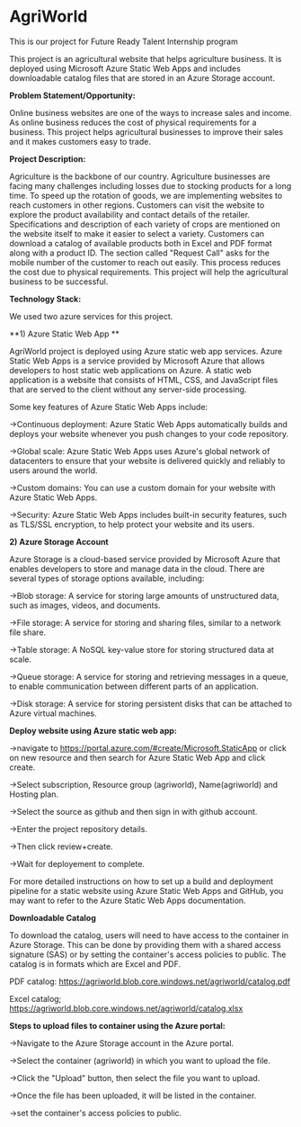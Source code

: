 # AgriWorld
This is our project for Future Ready Talent Internship program

This project is an agricultural website that helps agriculture business. It is deployed using Microsoft Azure Static Web Apps and includes downloadable catalog files that are stored in an Azure Storage account.

**Problem Statement/Opportunity:**

Online business websites are one of the ways to increase sales and income. As online business reduces the cost of physical requirements for a business. This project helps agricultural businesses to improve their sales and it makes customers easy to trade.

**Project Description:**

Agriculture is the backbone of our country. Agriculture businesses are facing many challenges including losses due to stocking  products for a long time. To speed up the rotation of goods, we are implementing websites to reach customers in other regions. Customers can visit the website to explore the product availability and contact details of the retailer. Specifications and description of each variety of crops are mentioned on the website itself to make it easier to select a variety. Customers can download a catalog of available products both in Excel and PDF format along with a product ID. The section called "Request Call" asks for the mobile number of the customer to reach out easily. This process reduces the cost due to physical requirements. This project will help the agricultural business to be successful.

**Technology Stack:**

We used two azure services for this project.

**1) Azure Static Web App **
     
AgriWorld project is deployed using Azure static web app services. Azure Static Web Apps is a service provided by Microsoft Azure that allows developers to host static web applications on Azure. A static web application is a website that consists of HTML, CSS, and JavaScript files that are served to the client without any server-side processing.

Some key features of Azure Static Web Apps include:

->Continuous deployment: Azure Static Web Apps automatically builds and deploys your website whenever you push changes to your code repository.

->Global scale: Azure Static Web Apps uses Azure's global network of datacenters to ensure that your website is delivered quickly and reliably to users around the world.

->Custom domains: You can use a custom domain for your website with Azure Static Web Apps.

->Security: Azure Static Web Apps includes built-in security features, such as TLS/SSL encryption, to help protect your website and its users.

**2) Azure Storage Account**

Azure Storage is a cloud-based service provided by Microsoft Azure that enables developers to store and manage data in the cloud. There are several types of storage options available, including:

->Blob storage: A service for storing large amounts of unstructured data, such as images, videos, and documents.

->File storage: A service for storing and sharing files, similar to a network file share.

->Table storage: A NoSQL key-value store for storing structured data at scale.

->Queue storage: A service for storing and retrieving messages in a queue, to enable communication between different parts of an application.

->Disk storage: A service for storing persistent disks that can be attached to Azure virtual machines.

**Deploy website using Azure static web app:**

->navigate to https://portal.azure.com/#create/Microsoft.StaticApp or click on new resource and then search for Azure Static Web App and click create.

->Select subscription, Resource group (agriworld), Name(agriworld) and Hosting plan.

->Select the source as github and then sign in with github account.

->Enter the project repository details.

->Then click review+create.

->Wait for deployement to complete.


For more detailed instructions on how to set up a build and deployment pipeline for a static website using Azure Static Web Apps and GitHub, you may want to refer to the Azure Static Web Apps documentation.


**Downloadable Catalog**

To download the catalog, users will need to have access to the container in Azure Storage. This can be done by providing them with a shared access signature (SAS) or by setting the container's access policies to public. The catalog is in formats which are Excel and PDF.


PDF catalog: https://agriworld.blob.core.windows.net/agriworld/catalog.pdf

Excel catalog; https://agriworld.blob.core.windows.net/agriworld/catalog.xlsx


**Steps to upload files to container using the Azure portal:**

->Navigate to the Azure Storage account in the Azure portal.

->Select the container (agriworld) in which you want to upload the file.

->Click the "Upload" button, then select the file you want to upload.

->Once the file has been uploaded, it will be listed in the container.

->set the container's access policies to public.





